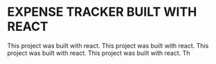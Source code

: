 # EXPENSE TRACKER BUILT WITH REACT

This project was built with react.
This project was built with react.
This project was built with react.
This project was built with react.
Th

